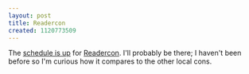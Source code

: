 ```yaml
---
layout: post
title: Readercon
created: 1120773509
---
```

The [schedule is up](http://www.readercon.org/R16-prog.html) for [Readercon](http://www.readercon.org/).  I'll probably be there; I haven't been before so I'm curious how it compares to the other local cons.
